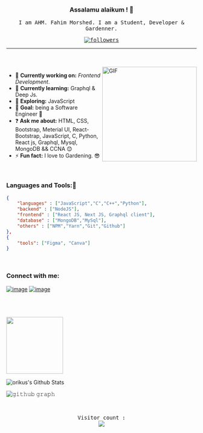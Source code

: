 <p align="center">
<!-- image was 300px -->
<!-- <img style="border-radius: 10px" src="torikus.jpg" width="250px"> -->

<h3 align="center">
Assalamu alaikum ! 👋
</h3>

<samp>
    <p align="center">I am AHM. Fahim Morshed. I am a Student, Developer & Gardenner.</p>
    <p align="center">
    <a href="https://github.com/mdFahimMorshed"><img alt="followers" title="Follow me on Github" src="https://img.shields.io/github/followers/mdFahimMorshed?color=001935&style=for-the-badge&logo=github&label=Follow"/></a>
    </p>
</samp>
</p>

---

<br/>
<br/>


<!-- <img align="right" width=200px height=200px alt="side_sticker" src="https://media.giphy.com/media/TEnXkcsHrP4YedChhA/giphy.gif" /> -->

<img align="right" alt="GIF" width="250px" src="https://i.pinimg.com/originals/e4/26/70/e426702edf874b181aced1e2fa5c6cde.gif" />

- 🔭 **Currently working on:** *Frontend Development*.
- 📖 __Currently learning:__ Graphql & Deep Js.
- 🤔 __Exploring:__ JavaScript
- 🥅 __Goal:__ being a Software Engineer 💙 
- ❓ __Ask me about:__ HTML, CSS, Bootstrap, Meterial UI, React-Bootstrap, JavaScript, C, Python, React js, Graphql, Mysql, MongoDB && CCNA 😊 
- ⚡ __Fun fact:__ I love to Gardening. 😎 

<br/>

### Languages and Tools:🥱

```json
{
    "languages" : ["JavaScript","C","C++","Python"],
    "backend" : ["NodeJS"],
    "frontend" : ["React JS, Next JS, Graphql client"],
    "database" : ["MongoDB","MySql"],
    "others" : ["NPM","Yarn","Git","Github"]
},
{
    "tools": ["Figma", "Canva"]
}

```
<br/>

### Connect with me:

[![image](https://img.shields.io/badge/LinkedIn-0077B5?style=for-the-badge&logo=linkedin&logoColor=white)][linkedin]
[![image](https://img.shields.io/badge/Facebook-036ce4?style=for-the-badge&logo=Facebook&logoColor=white)][facebook]


<br/>
<br/>
<br/>

<!-- <a href="https://github.com/ehalt">
  <img align="left" src="https://github-readme-stats.vercel.app/api/top-langs/?username=mdFahimMorshed&theme=tokyonight" />
  </a> -->
  <img height= "150" src="https://github-readme-stats.vercel.app/api/top-langs/?username=mdFahimMorshed&theme=react&layout=compact" />

<br/>
<!-- <img align="left" alt="Fahim's Github Stats" src = "https://github-readme-stats.vercel.app/api?username=mdFahimMorshed&show_icons=true&theme=radical&count_private=true hide_border=ture" /> -->

![orikus's Github Stats](https://github-readme-stats.vercel.app/api?username=mdFahimMorshed&show_icons=true&include_all_commits=true)

![𝚐𝚒𝚝𝚑𝚞𝚋 𝚐𝚛𝚊𝚙𝚑](https://activity-graph.herokuapp.com/graph?username=mdFahimMorshed&theme=react-dark&hide_border=true&area=true)


<br/>

<samp>
    <p align="center"> 
        Visitor count : <br>
        <img src="https://profile-counter.glitch.me/mdFahimMorshed/count.svg" />
    </p>
</samp>


<!-- social links here -->

[facebook]:https://www.facebook.com/ahm.fahimmorshed
[linkedin]: https://www.linkedin.com/in/

